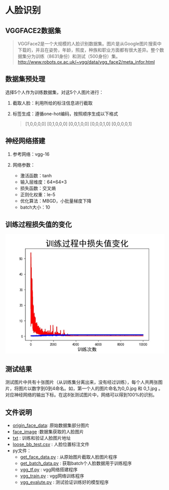 # 人脸识别

## VGGFACE2数据集

> VGGFace2是一个大规模的人脸识别数据集。图片是从Google图片搜索中下载的，并且在姿势，年龄，照度，种族和职业方面都有很大差异。整个数据集分为训练（8631身份）和测试（500身份）集。http://www.robots.ox.ac.uk/~vgg/data/vgg_face2/meta_infor.html

## 数据集预处理

选择5个人作为训练数据集，对这5个人图片进行：

1. 截取人脸：利用所给的标注信息进行截取

2. 标签生成：遵循one-hot编码，按照顺序生成以下格式

   >  [1,0,0,0,0]  [0,1,0,0,0]  [0,0,1,0,0]  [0,0,0,1,0]  [0,0,0,0,1] 

## 神经网络搭建

1. 参考网络：vgg-16

2. 网络参数：
   * 激活函数：tanh
   * 输入层维度：64×64×3
   * 损失函数：交叉熵
   * 正则化权重：le-5
   * 优化算法：MBGD，小批量梯度下降
   * batch大小：10

## 训练过程损失值的变化

![损失值](https://github.com/hj-zeng/face-recognition/blob/master/%E6%8D%9F%E5%A4%B1%E5%80%BC.jpg)

## 测试结果

测试图片中共有十张图片（从训练集分离出来，没有经过训练），每个人共两张图片，将图片以数字到0到4命名。如，第一个人的图片命名为0_0.jpg 和 0_1.jpg 。对应神经网络的输出下标。在这8张测试图片中，网络可以得到100%的识别。

## 文件说明

* [origin_face_data](https://github.com/hj-zeng/face-recognition/tree/master/origin_face_data): 原始数据集部分图片
* [face_image](https://github.com/hj-zeng/face-recognition/tree/master/face_image)   :数据集获取的人脸图片
*  [txt](https://github.com/hj-zeng/face-recognition/tree/master/txt) : 训练和验证人脸图片地址
* [loose_bb_test.csv](https://github.com/hj-zeng/face-recognition/blob/master/loose_bb_test.csv) : 人脸位置标注文件
* py文件：
  * [get_face_data.py](https://github.com/hj-zeng/face-recognition/blob/master/get_face_data.py) : 从原始图片截取人脸图片程序
  * [get_batch_data.py](https://github.com/hj-zeng/face-recognition/blob/master/get_batch_data.py) : 获取batch个人脸数据用于训练程序
  * [vgg_tf.py](https://github.com/hj-zeng/face-recognition/blob/master/vgg_tf.py) : vgg网络搭建程序
  * [vgg_train.py](https://github.com/hj-zeng/face-recognition/blob/master/vgg_train.py) : vgg网络训练程序
  * [vgg_evalute.py](https://github.com/hj-zeng/face-recognition/blob/master/vgg_evalute.py) : 测试验证训练好的模型程序
